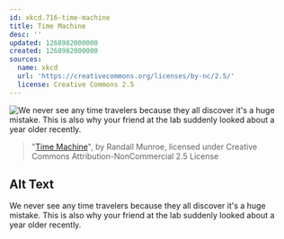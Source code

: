 ```yaml
---
id: xkcd.716-time-machine
title: Time Machine
desc: ''
updated: 1268982000000
created: 1268982000000
sources:
  name: xkcd
  url: 'https://creativecommons.org/licenses/by-nc/2.5/'
  license: Creative Commons 2.5
---
```

![We never see any time travelers because they all discover it's a huge mistake. This is also why your friend at the lab suddenly looked about a year older recently.](https://imgs.xkcd.com/comics/time_machine.png)
> "[Time Machine](https://xkcd.com/716/)", by Randall Munroe, licensed under Creative Commons Attribution-NonCommercial 2.5 License

## Alt Text
We never see any time travelers because they all discover it's a huge mistake. This is also why your friend at the lab suddenly looked about a year older recently.
